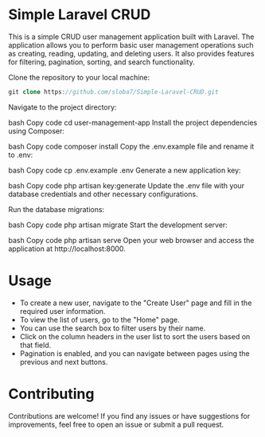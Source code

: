 
# Simple Laravel CRUD

This is a simple CRUD user management application built with Laravel. The application allows you to perform basic user management operations such as creating, reading, updating, and deleting users. It also provides features for filtering, pagination, sorting, and search functionality.


Clone the repository to your local machine:

```php
git clone https://github.com/sloba7/Simple-Laravel-CRUD.git
```
Navigate to the project directory:

bash
Copy code
cd user-management-app
Install the project dependencies using Composer:

bash
Copy code
composer install
Copy the .env.example file and rename it to .env:

bash
Copy code
cp .env.example .env
Generate a new application key:

bash
Copy code
php artisan key:generate
Update the .env file with your database credentials and other necessary configurations.

Run the database migrations:

bash
Copy code
php artisan migrate
Start the development server:

bash
Copy code
php artisan serve
Open your web browser and access the application at http://localhost:8000.

# Usage
- To create a new user, navigate to the "Create User" page and fill in the required user information.
- To view the list of users, go to the "Home" page.
- You can use the search box to filter users by their name.
- Click on the column headers in the user list to sort the users based on that field.
- Pagination is enabled, and you can navigate between pages using the previous and next buttons.

# Contributing
Contributions are welcome! If you find any issues or have suggestions for improvements, feel free to open an issue or submit a pull request.

